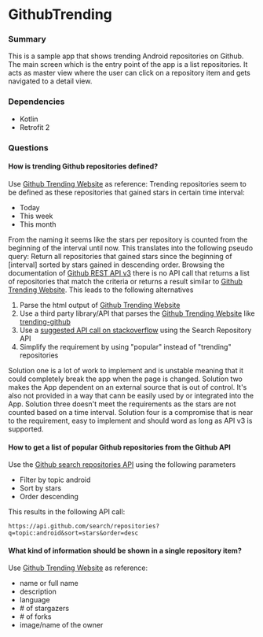 # GithubTrending
### Summary
This is a sample app that shows trending Android repositories on Github.
The main screen which is the entry point of the app is a list repositories. It acts as master view where the user can click on a repository item and gets navigated to a detail view.
### Dependencies
* Kotlin
* Retrofit 2
### Questions
#### How is trending Github repositories defined?
Use [Github Trending Website](https://github.com/trending) as reference:
Trending repositories seem to be defined as these repositories that gained stars in certain time interval:
* Today
* This week
* This month

From the naming it seems like the stars per repository is counted from the beginning of the interval until now.
This translates into the following pseudo query: Return all repositories that gained stars since the beginning of [interval] sorted by stars gained in descending order.
Browsing the documentation of [Github REST API v3](https://developer.github.com/v3/) there is no API call that returns a list of repositories that match the criteria or returns a result similar to [Github Trending Website](https://github.com/trending).
This leads to the following alternatives
1. Parse the html output of [Github Trending Website](https://github.com/trending)
2. Use a third party library/API that parses the [Github Trending Website](https://github.com/trending) like [trending-github](https://github.com/ecrmnn/trending-github)
3. Use a [suggested API call on stackoverflow](https://stackoverflow.com/questions/30525330/how-to-get-list-of-trending-github-repositories-by-github-api) using the Search Repository API
4. Simplify the requirement by using "popular" instead of "trending" repositories

Solution one is a lot of work to implement and is unstable meaning that it could completely break the app when the page is changed. Solution two makes the App dependent on an external source that is out of control. It's also not provided in a way that cann be easily used by or integrated into the App. Solution three doesn't meet the requirements as the stars are not counted based on a time interval. Solution four is a compromise that is near to the requirement, easy to implement and should word as long as API v3 is supported.
#### How to get a list of popular Github repositories from the Github API
Use the [Github search repositories API](https://developer.github.com/v3/search/#search-repositories) using the following parameters
* Filter by topic android
* Sort by stars
* Order descending

This results in the following API call:
```
https://api.github.com/search/repositories?q=topic:android&sort=stars&order=desc
```
#### What kind of information should be shown in a single repository item?
Use [Github Trending Website](https://github.com/trending) as reference:
* name or full name
* description
* language
* \# of stargazers
* \# of forks
* image/name of the owner
